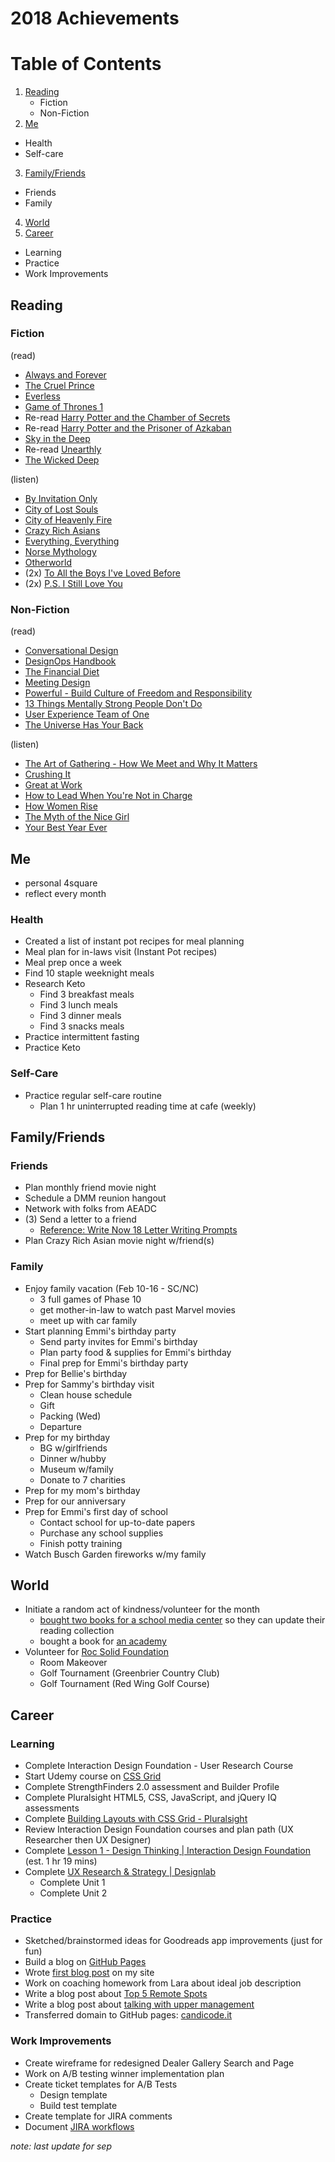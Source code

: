 2018 Achievements
==============

# Table of Contents
1. [Reading](https://github.com/candicodeit/personal-goals/blob/master/2018/00-2018-achievements.md#reading)
    - Fiction
    - Non-Fiction
2. [Me](https://github.com/candicodeit/personal-goals/blob/master/2018/00-2018-achievements.md#me)
  - Health
  - Self-care
3. [Family/Friends](https://github.com/candicodeit/personal-goals/blob/master/2018/00-2018-achievements.md#familyfriends) 
  - Friends
  - Family
4. [World](https://github.com/candicodeit/personal-goals/blob/master/2018/00-2018-achievements.md#world)
5. [Career](https://github.com/candicodeit/personal-goals/blob/master/2018/00-2018-achievements.md#career)
  - Learning
  - Practice
  - Work Improvements


## Reading
### Fiction
(read)
- [Always and Forever](https://www.goodreads.com/book/show/35247769-always-and-forever-lara-jean) 
- [The Cruel Prince](https://www.goodreads.com/book/show/26032825-the-cruel-prince)
- [Everless](https://www.goodreads.com/book/show/32320661-everless)
- [Game of Thrones 1](https://www.goodreads.com/book/show/13496.A_Game_of_Thrones) 
- Re-read [Harry Potter and the Chamber of Secrets](https://www.goodreads.com/book/show/15881.Harry_Potter_and_the_Chamber_of_Secrets) 
- Re-read [Harry Potter and the Prisoner of Azkaban](https://www.goodreads.com/book/show/17347383-harry-potter-and-the-prisoner-of-azkaban) 
- [Sky in the Deep](https://www.goodreads.com/book/show/34726469-sky-in-the-deep1) 
- Re-read [Unearthly](https://www.goodreads.com/book/show/7488244-unearthly) 
- [The Wicked Deep](https://www.goodreads.com/book/show/35297394-the-wicked-deep)

(listen)
- [By Invitation Only](https://www.goodreads.com/book/show/37955592-by-invitation-only) 
- [City of Lost Souls](https://www.goodreads.com/book/show/8755776-city-of-lost-souls)
- [City of Heavenly Fire](https://www.goodreads.com/book/show/8755785-city-of-heavenly-fire) 
- [Crazy Rich Asians](https://www.goodreads.com/book/show/16085481-crazy-rich-asians) 
- [Everything, Everything](https://www.goodreads.com/book/show/18692431-everything-everything) 
- [Norse Mythology](https://www.goodreads.com/book/show/37903770-norse-mythology)  
- [Otherworld](https://www.goodreads.com/book/show/28238589-otherworld) 
- (2x) [To All the Boys I've Loved Before](https://www.goodreads.com/book/show/22558034-to-all-the-boys-i-ve-loved-before) 
- (2x) [P.S. I Still Love You](https://www.goodreads.com/book/show/20698530-p-s-i-still-love-you) 

### Non-Fiction
(read)
- [Conversational Design](https://abookapart.com/products/conversational-design)
- [DesignOps Handbook](https://www.designbetter.co/designops-handbook/) 
- [The Financial Diet](https://www.goodreads.com/book/show/32927009-the-financial-diet) 
- [Meeting Design](https://www.goodreads.com/book/show/36687954-meeting-design) 
- [Powerful - Build Culture of Freedom and Responsibility](https://www.goodreads.com/book/show/36417234-powerful)
- [13 Things Mentally Strong People Don't Do](https://www.goodreads.com/book/show/24903925-13-things-mentally-strong-people-don-t-do)
- [User Experience Team of One](https://www.goodreads.com/book/show/18177290-the-user-experience-team-of-one)
- [The Universe Has Your Back](https://www.goodreads.com/book/show/28956892-the-universe-has-your-back)

(listen)
- [The Art of Gathering - How We Meet and Why It Matters](https://www.goodreads.com/book/show/37424706-the-art-of-gathering)
- [Crushing It](https://www.goodreads.com/book/show/36045512-crushing-it)
- [Great at Work](https://www.goodreads.com/book/show/35297611-great-at-work)
- [How to Lead When You're Not in Charge](https://www.goodreads.com/book/show/33098700-how-to-lead-when-you-re-not-in-charge)
- [How Women Rise](https://www.goodreads.com/book/show/36204301-how-women-rise) 
- [The Myth of the Nice Girl](https://www.goodreads.com/book/show/35721133-the-myth-of-the-nice-girl)
- [Your Best Year Ever](https://www.goodreads.com/book/show/35138433-your-best-year-ever)

## Me
- personal 4square
- reflect every month 

### Health
- Created a list of instant pot recipes for meal planning
- Meal plan for in-laws visit (Instant Pot recipes)
- Meal prep once a week
- Find 10 staple weeknight meals
- Research Keto 
  - Find 3 breakfast meals
  - Find 3 lunch meals
  - Find 3 dinner meals
  - Find 3 snacks meals
- Practice intermittent fasting
- Practice Keto

### Self-Care
- Practice regular self-care routine
  - Plan 1 hr uninterrupted reading time at cafe (weekly)
  
## Family/Friends
### Friends
  - Plan monthly friend movie night
  - Schedule a DMM reunion hangout
  - Network with folks from AEADC
  - (3) Send a letter to a friend
    - [Reference: Write Now 18 Letter Writing Prompts](https://www.littlegirldesigns.com/write-now-18-letter-writing-prompts/)
  - Plan Crazy Rich Asian movie night w/friend(s)

### Family
  - Enjoy family vacation (Feb 10-16 - SC/NC)
    - 3 full games of Phase 10
    - get mother-in-law to watch past Marvel movies
    - meet up with car family
  - Start planning Emmi's birthday party
    - Send party invites for Emmi's birthday
    - Plan party food & supplies for Emmi's birthday
    - Final prep for Emmi's birthday party
  - Prep for Bellie's birthday
  - Prep for Sammy's birthday visit  
    - Clean house schedule
    - Gift
    - Packing (Wed)
    - Departure
  - Prep for my birthday
    - BG w/girlfriends
    - Dinner w/hubby
    - Museum w/family
    - Donate to 7 charities 
  - Prep for my mom's birthday
  - Prep for our anniversary
  - Prep for Emmi's first day of school
    - Contact school for up-to-date papers
    - Purchase any school supplies
    - Finish potty training
  - Watch Busch Garden fireworks w/my family 

## World 
- Initiate a random act of kindness/volunteer for the month
  - [bought two books for a school media center](https://twitter.com/candicodeit/status/1027309728056176641) so they can update their reading collection
  - bought a book for [an academy](https://twitter.com/candicodeit/status/1054691826198822913)
- Volunteer for [Roc Solid Foundation](http://rocsolidfoundation.org/) 
  - Room Makeover
  - Golf Tournament (Greenbrier Country Club)
  - Golf Tournament (Red Wing Golf Course)  
  
## Career
### Learning
- Complete Interaction Design Foundation - User Research Course
- Start Udemy course on [CSS Grid](https://github.com/candicodeit/udemy/projects/1)
- Complete StrengthFinders 2.0 assessment and Builder Profile
- Complete Pluralsight HTML5, CSS, JavaScript, and jQuery IQ assessments
- Complete [Building Layouts with CSS Grid - Pluralsight](https://app.pluralsight.com/library/courses/building-layouts-css-grid/table-of-contents)
- Review Interaction Design Foundation courses and plan path (UX Researcher then UX Designer)
- Complete [Lesson 1 - Design Thinking | Interaction Design Foundation](https://www.interaction-design.org/courses/design-thinking-the-beginner-s-guide?r=candi-lemoine) (est. 1 hr 19 mins)
- Complete [UX Research & Strategy | Designlab](https://trydesignlab.com/ux-design-course/)
  - Complete Unit 1
  - Complete Unit 2

### Practice
- Sketched/brainstormed ideas for Goodreads app improvements (just for fun)
- Build a blog on [GitHub Pages](https://candicodeit.github.io/githubpages/)
- Wrote [first blog post](https://candicodeit.github.io/githubpages/week-of-learning) on my site
- Work on coaching homework from Lara about ideal job description
- Write a blog post about [Top 5 Remote Spots](http://candicodeit.tumblr.com/post/170589018441/my-top-remote-work-spots-in-hampton-roads)
- Write a blog post about [talking with upper management](http://candicode.it/upper-management)
- Transferred domain to GitHub pages: [candicode.it](http://candicode.it/)

### Work Improvements
- Create wireframe for redesigned Dealer Gallery Search and Page
- Work on A/B testing winner implementation plan
- Create ticket templates for A/B Tests
  - Design template
  - Build test template 
- Create template for JIRA comments  
- Document [JIRA workflows](https://github.com/candicodeit/workflows/blob/master/README.md)

 
*note: last update for sep*

